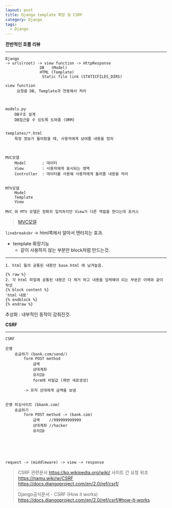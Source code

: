 ```yaml
---
layout: post
title: Django template 확장 및 CSRF
category: Django
tags:
  - Django
---
```




**전반적인 흐름 리뷰**

---




```
Django
-> urls(root) -> view function -> HttpResponse
			   DB	(Model)
			   HTML	(Template)
				Static file link (STATICFILES_DIRS)

view function
	 요청을 DB, Template과 연동해서 처리



models.py
	DB구조 설계
	DB접근할 수 있도록 도와줌 (ORM)


templates/*.html
	특정 정보가 들어왔을 때, 사용자에게 보여줄 내용을 정의



MVC모델
	Model 		: 데이터
	View		: 사용자에게 표시되는 영역 	
	Controller	: 데이터를 사용해 사용자에게 돌려줄 내용을 처리


MTV모델
	Model
	Template
	View

MVC 와 MTV 모델은 정확히 일치하지만 View가 다른 역할을 한다는데 포커스
```

> [MVC모델](https://ko.wikipedia.org/wiki/%EB%AA%A8%EB%8D%B8-%EB%B7%B0-%EC%BB%A8%ED%8A%B8%EB%A1%A4%EB%9F%AC)



```linebreaksbr``` -> html쪽에서 알아서 엔터치는 효과.



- template 확장기능
  - 같이 사용하지 않는 부분만 block처럼 만드는것.

---

```
1. html 들의 공통된 내용만 base.html 에 남겨놓음.

{% raw %}
2. 각 html 파일에 공통된 내용은 다 제거 하고 내용을 입력해야 되는 부분은 아래와 같이 작성
{% block content %}
'html 내용'
{% endblock %}
{% endraw %}
```

추상화 : 내부적인 동작이 감춰진것.





**CSRF**

---

```
CSRF

은행
    송금하기 (bank.com/send/)
        form POST method
            금액
            상대계좌
            유저ID
            form에 비밀값 (매번 새로생성)

        -> 유저 상대에게 금액을 보냄


은행 피싱사이트 (bbank.com)
    송금하기
        form POST method -> (bank.com)
            금액    //999999999999
            상대계좌 //hacker
            유저ID






request -> (middleware) -> view -> response
```

> CSRF 관련문서
> https://ko.wikipedia.org/wiki/ 사이트 간 요청 위조
> https://namu.wiki/w/CSRF
> https://docs.djangoproject.com/en/2.0/ref/csrf/
>
> Django공식문서 - CSRF (How it works)
> https://docs.djangoproject.com/en/2.0/ref/csrf/#how-it-works
